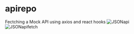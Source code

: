 # apirepo
 Fectching a Mock API  using axios and react hooks 
 ![JSONapi](https://user-images.githubusercontent.com/30585588/223347459-8cd9cb02-9112-4e50-bdbc-5ee434f6aac4.png)
![JSONapifetch](https://user-images.githubusercontent.com/30585588/223347051-306a16f6-cff3-485e-8640-0e35866db00b.png)
